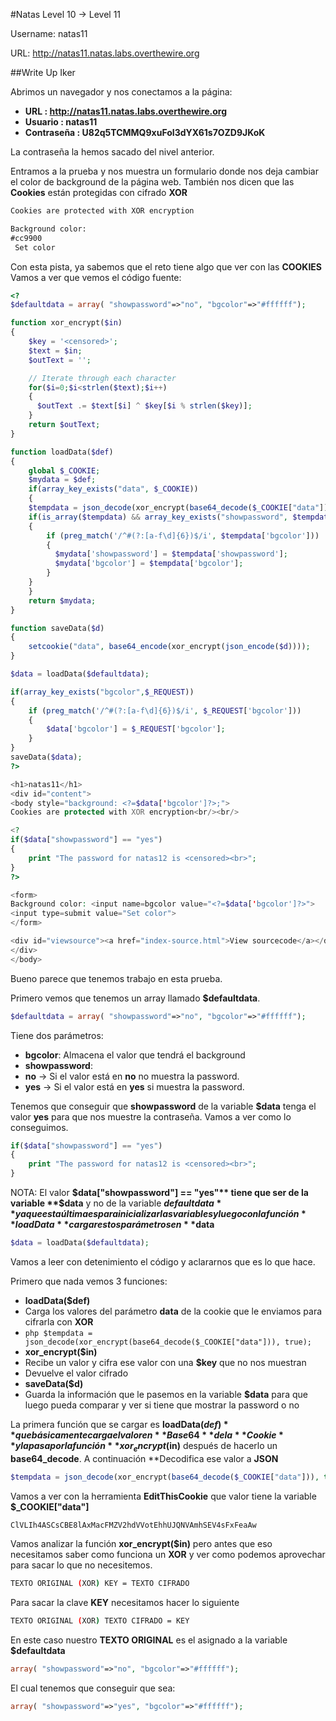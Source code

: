 #Natas Level 10 → Level 11

Username: natas11

URL:      http://natas11.natas.labs.overthewire.org

##Write Up Iker

Abrimos un navegador y nos conectamos a la página: 

- **URL        : http://natas11.natas.labs.overthewire.org** 
- **Usuario    : natas11**
- **Contraseña : U82q5TCMMQ9xuFoI3dYX61s7OZD9JKoK**

La contraseña la hemos sacado del nivel anterior.

Entramos a la prueba y nos muestra un formulario donde nos deja cambiar el color de background de la página web. También nos dicen que las **Cookies** están protegidas con cifrado **XOR**

```html
Cookies are protected with XOR encryption

Background color: 
#cc9900
 Set color
```
Con esta pista, ya sabemos que el reto tiene algo que ver con las **COOKIES**
Vamos a ver que vemos el código fuente:

```php
<?
$defaultdata = array( "showpassword"=>"no", "bgcolor"=>"#ffffff");

function xor_encrypt($in) 
{
    $key = '<censored>';
    $text = $in;
    $outText = '';

    // Iterate through each character
    for($i=0;$i<strlen($text);$i++) 
    {
      $outText .= $text[$i] ^ $key[$i % strlen($key)];
    }
    return $outText;
}

function loadData($def) 
{
    global $_COOKIE;
    $mydata = $def;
    if(array_key_exists("data", $_COOKIE)) 
    {
    $tempdata = json_decode(xor_encrypt(base64_decode($_COOKIE["data"])), true);
    if(is_array($tempdata) && array_key_exists("showpassword", $tempdata) && array_key_exists("bgcolor", $tempdata)) 
    {
        if (preg_match('/^#(?:[a-f\d]{6})$/i', $tempdata['bgcolor'])) 
        {
          $mydata['showpassword'] = $tempdata['showpassword'];
          $mydata['bgcolor'] = $tempdata['bgcolor'];
        }
    }
    }
    return $mydata;
}

function saveData($d) 
{
    setcookie("data", base64_encode(xor_encrypt(json_encode($d))));
}

$data = loadData($defaultdata);

if(array_key_exists("bgcolor",$_REQUEST)) 
{
    if (preg_match('/^#(?:[a-f\d]{6})$/i', $_REQUEST['bgcolor']))
    {
        $data['bgcolor'] = $_REQUEST['bgcolor'];
    }
}
saveData($data);
?>

<h1>natas11</h1>
<div id="content">
<body style="background: <?=$data['bgcolor']?>;">
Cookies are protected with XOR encryption<br/><br/>

<?
if($data["showpassword"] == "yes") 
{
    print "The password for natas12 is <censored><br>";
}
?>

<form>
Background color: <input name=bgcolor value="<?=$data['bgcolor']?>">
<input type=submit value="Set color">
</form>

<div id="viewsource"><a href="index-source.html">View sourcecode</a></div>
</div>
</body>
```

Bueno parece que tenemos trabajo en esta prueba. 

Primero vemos que tenemos un array llamado **$defaultdata**.

```php
$defaultdata = array( "showpassword"=>"no", "bgcolor"=>"#ffffff");
````

Tiene dos parámetros:

- **bgcolor**: Almacena el valor que tendrá el background 
- **showpassword**: 
 - **no**  -> Si el valor está en **no** no muestra la password.
 - **yes** -> Si el valor está en **yes** si muestra la password.
 
Tenemos que conseguir que **showpassword** de la variable **$data** tenga el valor **yes** para que nos muestre la contraseña. Vamos a ver como lo conseguimos.

```php
if($data["showpassword"] == "yes") 
{
    print "The password for natas12 is <censored><br>";
}
```

NOTA: El valor **$data["showpassword"] == "yes"** tiene que ser de la variable **$data** y no de la variable **$defaultdata** ya que esta última es para inicializar las variables y luego con la función **loadData** cargar estos parámetros en **$data**

```php
$data = loadData($defaultdata);
```

Vamos a leer con detenimiento el código y aclararnos que es lo que hace.

Primero que nada vemos 3 funciones:

- **loadData($def)**
 - Carga los valores del parámetro **data** de la cookie que le enviamos para cifrarla con **XOR** 
 - ```php $tempdata = json_decode(xor_encrypt(base64_decode($_COOKIE["data"])), true); ```
- **xor_encrypt($in)**
 - Recibe un valor y cifra ese valor con una **$key** que no nos muestran
 - Devuelve el valor cifrado 
- **saveData($d)**
 - Guarda la información que le pasemos en la variable **$data** para que luego pueda comparar y ver si tiene que mostrar la password o no
 
La primera función que se cargar es **loadData($def)** que básicamente carga el valor en **Base64** de la **Cookie** y la pasa por la función **xor_encrypt($in)** después de hacerlo un **base64_decode**. A continuación **Decodifica ese valor a **JSON**

```php
$tempdata = json_decode(xor_encrypt(base64_decode($_COOKIE["data"])), true);
```

Vamos a ver con la herramienta **EditThisCookie** que valor tiene la variable **$_COOKIE["data"]**

```php
ClVLIh4ASCsCBE8lAxMacFMZV2hdVVotEhhUJQNVAmhSEV4sFxFeaAw
```

Vamos analizar la función **xor_encrypt($in)** pero antes que eso necesitamos saber como funciona un **XOR** y ver como podemos aprovechar para sacar lo que no necesitemos.

```bash 
TEXTO ORIGINAL (XOR) KEY = TEXTO CIFRADO 
````

Para sacar la clave **KEY** necesitamos hacer lo siguiente

```bash 
TEXTO ORIGINAL (XOR) TEXTO CIFRADO = KEY 
````

En este caso nuestro **TEXTO ORIGINAL** es el asignado a la variable **$defaultdata**

```php
array( "showpassword"=>"no", "bgcolor"=>"#ffffff");
```

El cual tenemos que conseguir que sea:

```php
array( "showpassword"=>"yes", "bgcolor"=>"#ffffff");
```










 




